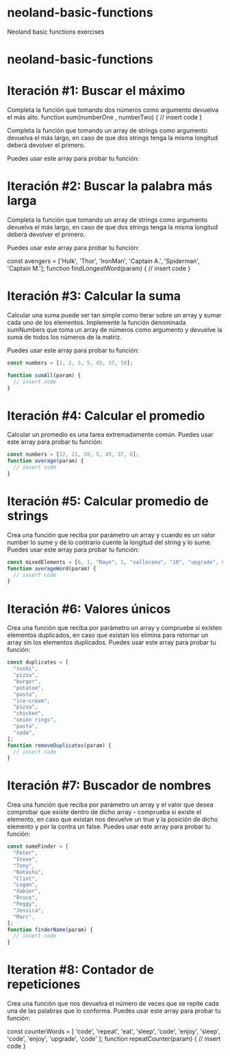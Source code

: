 # neoland-basic-functions

Neoland basic functions exercises

# neoland-basic-functions

# **Iteración #1: Buscar el máximo**

Completa la función que tomando dos números como argumento devuelva el más alto.
function sum(numberOne , numberTwo) {
// insert code
}

Completa la función que tomando un array de strings como argumento devuelva el más largo, en caso de que dos strings tenga la misma longitud deberá devolver el primero.

Puedes usar este array para probar tu función:

# **Iteración #2: Buscar la palabra más larga**

Completa la función que tomando un array de strings como argumento devuelva el más largo, en caso de que dos strings tenga la misma longitud deberá devolver el primero.

Puedes usar este array para probar tu función:

const avengers = ['Hulk', 'Thor', 'IronMan', 'Captain A.', 'Spiderman', 'Captain M.'];
function findLongestWord(param) {
// insert code
}

# **Iteración #3: Calcular la suma**

Calcular una suma puede ser tan simple como iterar sobre un array y sumar cada uno de los elementos.
Implemente la función denominada sumNumbers que toma un array de números como argumento y devuelve la suma de todos los números de la matriz.

Puedes usar este array para probar tu función:

```jsx
const numbers = [1, 2, 3, 5, 45, 37, 58];

function sumAll(param) {
  // insert code
}
```

# **Iteración #4: Calcular el promedio**

Calcular un promedio es una tarea extremadamente común. Puedes usar este array para probar tu función:

```jsx
const numbers = [12, 21, 38, 5, 45, 37, 6];
function average(param) {
  // insert code
}
```

# **Iteración #5: Calcular promedio de strings**

Crea una función que reciba por parámetro un array y cuando es un valor number lo sume y de lo contrario cuente la longitud del string y lo sume. Puedes usar este array para probar tu función:

```jsx
const mixedElements = [6, 1, "Rayo", 1, "vallecano", "10", "upgrade", 8, "hub"];
function averageWord(param) {
  // insert code
}
```

# **Iteración #6: Valores únicos**

Crea una función que reciba por parámetro un array y compruebe si existen elementos duplicados, en caso que existan los elimina para retornar un array sin los elementos duplicados. Puedes usar este array para probar tu función:

```jsx
const duplicates = [
  "sushi",
  "pizza",
  "burger",
  "potatoe",
  "pasta",
  "ice-cream",
  "pizza",
  "chicken",
  "onion rings",
  "pasta",
  "soda",
];
function removeDuplicates(param) {
  // insert code
}
```

# **Iteración #7: Buscador de nombres**

Crea una función que reciba por parámetro un array y el valor que desea comprobar que existe dentro de dicho array - comprueba si existe el elemento, en caso que existan nos devuelve un true y la posición de dicho elemento y por la contra un false. Puedes usar este array para probar tu función:

```jsx
const nameFinder = [
  "Peter",
  "Steve",
  "Tony",
  "Natasha",
  "Clint",
  "Logan",
  "Xabier",
  "Bruce",
  "Peggy",
  "Jessica",
  "Marc",
];
function finderName(param) {
  // insert code
}
```

# **Iteration #8: Contador de repeticiones**

Crea una función que nos devuelva el número de veces que se repite cada una de las palabras que lo conforma. Puedes usar este array para probar tu función:

const counterWords = [
'code',
'repeat',
'eat',
'sleep',
'code',
'enjoy',
'sleep',
'code',
'enjoy',
'upgrade',
'code'
];
function repeatCounter(param) {
// insert code
}

